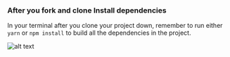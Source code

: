 ### After you fork and clone Install dependencies

In your terminal after you clone your project down, remember to run either `yarn` or `npm install` to build all the dependencies in the project.


![alt text](https://i.ibb.co/9bYRy2G/screencapture-econ43-netlify-2020-03-16-23-31-29.png "image live")
